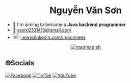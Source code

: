 <h1 align="center">Nguyễn Văn Sơn</h1>

- 🚀 I'm aiming to become a **Java backend programmer**
- :e-mail: sson12131415@gmail.com
- <a href="www.linkedin.com/in/sonnees">
  <img src="https://img.icons8.com/color/48/000000/linkedin.png" alt="LinkedIn" width="25" height="20"> www.linkedin.com/in/sonnees
  </a>




<p align="center">
  <a href="https://roadmap.sh">
    <img src="https://api.roadmap.sh/v1-badge/wide/64fdb11d5ce9f4ca58ad56ba?variant=dark&roadmaps=java%2Cspring-boot" alt="roadmap.sh"/>
  </a>
</p>

## 🌐Socials
[![Facebook](https://img.shields.io/badge/Facebook-%231877F2.svg?logo=Facebook&logoColor=white)](https://www.facebook.com/sonnees2012) [![TikTok](https://img.shields.io/badge/TikTok-%23000000.svg?logo=TikTok&logoColor=white)](https://www.tiktok.com/@sonnees2012) [![YouTube](https://img.shields.io/badge/YouTube-%23FF0000.svg?logo=YouTube&logoColor=white)](https://www.youtube.com/@sonnees) 

